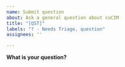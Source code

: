 ```yaml
---
name: Submit question
about: Ask a general question about cuCIM
title: "[QST]"
labels: "? - Needs Triage, question"
assignees: ''

---
```


**What is your question?**
